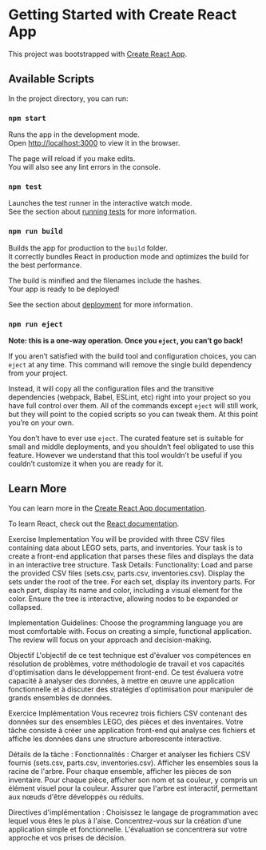 # Getting Started with Create React App

This project was bootstrapped with [Create React App](https://github.com/facebook/create-react-app).

## Available Scripts

In the project directory, you can run:

### `npm start`

Runs the app in the development mode.\
Open [http://localhost:3000](http://localhost:3000) to view it in the browser.

The page will reload if you make edits.\
You will also see any lint errors in the console.

### `npm test`

Launches the test runner in the interactive watch mode.\
See the section about [running tests](https://facebook.github.io/create-react-app/docs/running-tests) for more information.

### `npm run build`

Builds the app for production to the `build` folder.\
It correctly bundles React in production mode and optimizes the build for the best performance.

The build is minified and the filenames include the hashes.\
Your app is ready to be deployed!

See the section about [deployment](https://facebook.github.io/create-react-app/docs/deployment) for more information.

### `npm run eject`

**Note: this is a one-way operation. Once you `eject`, you can’t go back!**

If you aren’t satisfied with the build tool and configuration choices, you can `eject` at any time. This command will remove the single build dependency from your project.

Instead, it will copy all the configuration files and the transitive dependencies (webpack, Babel, ESLint, etc) right into your project so you have full control over them. All of the commands except `eject` will still work, but they will point to the copied scripts so you can tweak them. At this point you’re on your own.

You don’t have to ever use `eject`. The curated feature set is suitable for small and middle deployments, and you shouldn’t feel obligated to use this feature. However we understand that this tool wouldn’t be useful if you couldn’t customize it when you are ready for it.

## Learn More

You can learn more in the [Create React App documentation](https://facebook.github.io/create-react-app/docs/getting-started).

To learn React, check out the [React documentation](https://reactjs.org/).

Exercise
Implementation
You will be provided with three CSV files containing data about LEGO sets, parts, and inventories. Your task
is to create a front-end application that parses these files and displays the data in an interactive tree
structure.
Task Details:
Functionality:
Load and parse the provided CSV files (sets.csv, parts.csv, inventories.csv).
Display the sets under the root of the tree.
For each set, display its inventory parts.
For each part, display its name and color, including a visual element for the color.
Ensure the tree is interactive, allowing nodes to be expanded or collapsed.

Implementation Guidelines:
Choose the programming language you are most comfortable with.
Focus on creating a simple, functional application.
The review will focus on your approach and decision-making.

Objectif
L'objectif de ce test technique est d'évaluer vos compétences en résolution de problèmes, votre méthodologie de travail et vos capacités d'optimisation dans le développement front-end. Ce test évaluera votre capacité à analyser des données, à mettre en œuvre une application fonctionnelle et à discuter des stratégies d'optimisation pour manipuler de grands ensembles de données.

Exercice
Implémentation
Vous recevrez trois fichiers CSV contenant des données sur des ensembles LEGO, des pièces et des inventaires. Votre tâche consiste à créer une application front-end qui analyse ces fichiers et affiche les données dans une structure arborescente interactive.

Détails de la tâche :
Fonctionnalités :
Charger et analyser les fichiers CSV fournis (sets.csv, parts.csv, inventories.csv).
Afficher les ensembles sous la racine de l'arbre.
Pour chaque ensemble, afficher les pièces de son inventaire.
Pour chaque pièce, afficher son nom et sa couleur, y compris un élément visuel pour la couleur.
Assurer que l'arbre est interactif, permettant aux nœuds d'être développés ou réduits.

Directives d'implémentation :
Choisissez le langage de programmation avec lequel vous êtes le plus à l'aise.
Concentrez-vous sur la création d'une application simple et fonctionnelle.
L'évaluation se concentrera sur votre approche et vos prises de décision.

